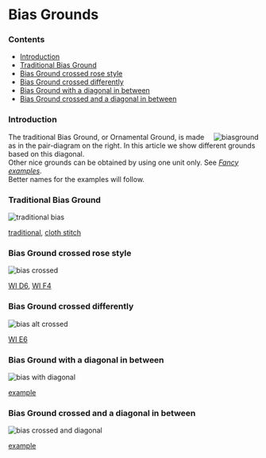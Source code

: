 <body>

<h1>Bias Grounds</h1>
  
<h3>Contents</h3>
<ul>
<li><a href="#bias-intr">Introduction</a></li>
<li><a href="#bias-trad">Traditional Bias Ground</a></li>
<li><a href="#bias-crrs">Bias Ground crossed rose style</a></li>
<li><a href="#bias-crdf">Bias Ground crossed differently</a></li>
<li><a href="#bias-diag">Bias Ground with a diagonal in between</a></li>
<li><a href="#bias-crdi">Bias Ground crossed and a diagonal in between</a></li>
</ul>

<h3 id="bias-intr">Introduction</h3>
<p><img align="right" alt="biasground" src="https://maetempels.github.io/MAE-gf/images_wt/gf%200221%20wt.png">
The traditional Bias Ground, or Ornamental Ground, is made as in the pair-diagram on the right. In this article we show different grounds based on this diagonal.<br>
Other nice grounds can be obtained by using one unit only. See <a href="https://maetempels.github.io/MAE-gf/docs/fancy#fanc-bias"><i>Fancy examples</i></a>.<br>
Better names for the examples will follow.</p>

<h3 id="bias-trad">Traditional Bias Ground</h3>
<p><img alt="traditional bias" src="https://maetempels.github.io/MAE-gf/images_wt/gf-bias-tr.png"></p>
<p><a href="https://d-bl.github.io/GroundForge/index.html?m=6-48%20%0A86-4%3Bbricks%3B16%3B16%3B0%3B0&s1=ctct%20B1%3Dct%20C2%3Dct">traditional</a>, 
<a href="https://d-bl.github.io/GroundForge/index.html?m=6-48%20%0A86-4%3Bbricks%3B16%3B16%3B0%3B0&s1=ctc%20B1%3Dtct%20C2%3Dtct">cloth stitch</a></p>

<h3 id="bias-crrs">Bias Ground crossed rose style</h3>
<p><img alt="bias crossed" src="https://maetempels.github.io/MAE-gf/images_wt/gf-bias-at.png"></p>
<p><a href="https://d-bl.github.io/GroundForge/index.html?m=8-48%0A8314%3Bbricks%3B16%3B16%3B0%3B0&s1=ct%20D2%3Dctct%20A1%3Dctct%20C1%3Dctct%20B2%3Dctct">WI D6</a>,
   <a href="https://d-bl.github.io/GroundForge/index.html?m=1483%208-48%3Bbricks%3B16%3B16%3B0%3B0&s1=ctc%20A2%3Dctcllctc%20C2%3Dctcrrctc">WI F4</a></p>

<h3 id="bias-crdf">Bias Ground crossed differently</h3>
<p><img alt="bias alt crossed" src="https://maetempels.github.io/MAE-gf/images_wt/gf-bias-aa.png"></p>
<p><a href="https://d-bl.github.io/GroundForge/index.html?m=1488-483%208-483148%20831488-4%20488-4831%3Bbricks%3B16%3B16%3B0%3B0&s1=ct%20F3%3Dctct%20E4%3Dctct%20G4%3Dctct%20B1%3Dctct%20H1%3Dctct%20C4%3Dctct%20A2%3Dctct%20H3%3Dctct%20B3%3Dctct%20A4%3Dctct%20D1%3Dctct%20C2%3Dctct%20E2%3Dctct%20D3%3Dctct%20F1%3Dctct%20G4%3Dctct%20G2%3Dctct">WI E6</a></p>
  
<h3 id="bias-diag">Bias Ground with a diagonal in between</h3>
<p><img alt="bias with diagonal" src="https://maetempels.github.io/MAE-gf/images_wt/gf-bias-vg.png"></p>
<p><a href="https://d-bl.github.io/GroundForge/index.html?m=5-486-%0A-5-486%0A6-5-48%0A%0A%3Bbricks%3B16%3B16%3B0%3B0&s1=ctct%20C2%3Dct%20B1%3Dct%20A3%3Dct">example</a></p>

<h3 id="bias-crdi">Bias Ground crossed and a diagonal in between</h3>
<p><img alt="bias crossed and diagonal" src="https://maetempels.github.io/MAE-gf/images_wt/gf-bias-av.png"></p>
<p><a href="https://d-bl.github.io/GroundForge/index.html?m=8-7-48%0A831214%0A488-7-%0A148312%0A7-488-%0A121483%0A%0A%3Bchecker%3B16%3B16%3B0%3B0&s1=ctct%20E4%3Dct%20F5%3Dct%20B1%3Dct%20D3%3Dct%20A6%3Dct%20C2%3Dct">example</a></p>


</body>

